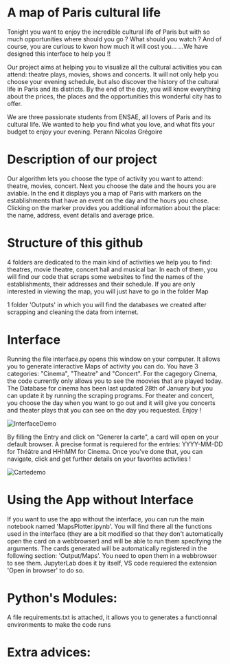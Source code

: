 # A map of Paris cultural life

Tonight you want to enjoy the incredible cultural life of Paris but with so much opportunities where should you go ? What should you watch ? And of course, you are curious to kwon how much it will cost you...
...We have designed this interface to help you !! 

Our project aims at helping you to visualize all the cultural activities you can attend: theatre plays, movies, shows and concerts. It will not only help you choose your evening schedule, but also discover the history of the cultural life in Paris and its districts. By the end of the day, you will know everything about the prices, the places and the opportunities this wonderful city has to offer. 


We are three passionate students from ENSAE, all lovers of Paris and its cultural life. We wanted to help you find what you love, and what fits your budget to enjoy your evening. 
    Perann 
    Nicolas
    Grégoire


# Description of our project

Our algorithm lets you choose the type of activity you want to attend: theatre, movies, concert.
Next you choose the date and the hours you are aviable.
In the end it displays you a map of Paris with markers on the establishments that have an event on the day and the hours you chose. Clicking on the marker provides you additional information about the place: the name, address, event details and average price. 


# Structure of this github

4 folders are dedicated to the main kind of activities we help you to find: theatres, movie theatre, concert hall and musical bar. In each of them, you will find our code that scraps some websites to find the names of the establishments, their addresses and their schedule. If you are only interested in viewing the map, you will just have to go in the folder Map

1 folder 'Outputs' in which you will find the databases we created after scrapping and cleaning the data from internet.

# Interface
Running the file interface.py opens this window on your computer. It allows you to generate interactive Maps of activity you can do.
You have 3 categories: "Cinema", "Theatre" and "Concert". For the cagegory Cinema, the code currently only allows you to see the moovies that are played today. The Database for cinema has been last updated 28th of January but you can update it by running the scraping programs. For theater and concert, you choose the day when you want to go out and it will give you concerts and theater plays that you can see on the day you requested. Enjoy !


![InterfaceDemo](https://github.com/Perann/Maps_cultural_life_Paris/assets/125759494/14d2dd44-4fa5-437d-b9fe-451c56f6ff67)

 By filling the Entry and click on "Generer la carte", a card will open on your default browser. 
 A precise format is requiered for the entries: YYYY-MM-DD for Théâtre and HHhMM for Cinema.
Once you've done that, you can navigate, click and get further details on your favorites activties ! 

 
![Cartedemo](https://github.com/Perann/Maps_cultural_life_Paris/assets/125759494/cd8679d4-69d3-415d-b086-ddab85bc87ec)

# Using the App without Interface
If you want to use the app without the interface, you can run the main notebook named 'MapsPlotter.ipynb'. You will find there all the functions used in the interface (they are a bit modified so that they don't automatically open the card on a webbrowser)  and will be able to run them specifying the arguments. The cards generated will be automatically registered in the following section: 'Output/Maps'. You need to open them in a webbrowser to see them. JupyterLab does it by itself, VS code requiered the extension 'Open in browser' to do so.
 
# Python's Modules:

A file requirements.txt is attached, it allows you to generates a functionnal environments to make the code runs

# Extra advices:
